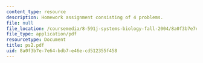 ```yaml
---
content_type: resource
description: Homework assignment consisting of 4 problems.
file: null
file_location: /coursemedia/8-591j-systems-biology-fall-2004/8a0f3b7e7e64bdb7e46ecd512355f458_ps2.pdf
file_type: application/pdf
resourcetype: Document
title: ps2.pdf
uid: 8a0f3b7e-7e64-bdb7-e46e-cd512355f458
---
```

